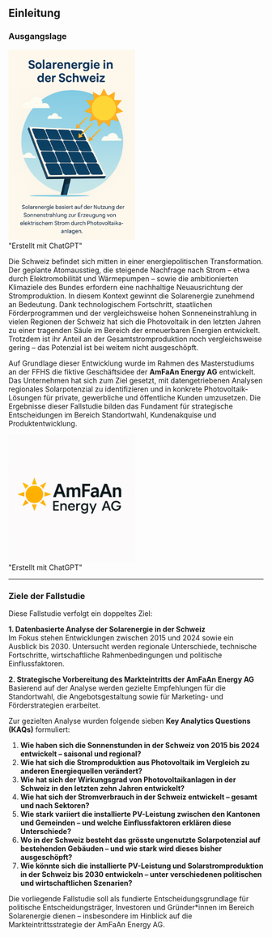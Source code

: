 ## Einleitung

### Ausgangslage

<div class="float-right-image" style="width: 250px">
    <img src="assets/images/solarenergie.png">
    <div class="image-label">"Erstellt mit ChatGPT"</div>
</div>

Die Schweiz befindet sich mitten in einer energiepolitischen Transformation. Der geplante Atomausstieg, die steigende Nachfrage nach Strom – etwa durch Elektromobilität und Wärmepumpen – sowie die ambitionierten Klimaziele des Bundes erfordern eine nachhaltige Neuausrichtung der Stromproduktion. In diesem Kontext gewinnt die Solarenergie zunehmend an Bedeutung. Dank technologischem Fortschritt, staatlichen Förderprogrammen und der vergleichsweise hohen Sonneneinstrahlung in vielen Regionen der Schweiz hat sich die Photovoltaik in den letzten Jahren zu einer tragenden Säule im Bereich der erneuerbaren Energien entwickelt. Trotzdem ist ihr Anteil an der Gesamtstromproduktion noch vergleichsweise gering – das Potenzial ist bei weitem nicht ausgeschöpft.

Auf Grundlage dieser Entwicklung wurde im Rahmen des Masterstudiums an der FFHS die fiktive Geschäftsidee der **AmFaAn Energy AG** entwickelt. Das Unternehmen hat sich zum Ziel gesetzt, mit datengetriebenen Analysen regionales Solarpotenzial zu identifizieren und in konkrete Photovoltaik-Lösungen für private, gewerbliche und öffentliche Kunden umzusetzen. Die Ergebnisse dieser Fallstudie bilden das Fundament für strategische Entscheidungen im Bereich Standortwahl, Kundenakquise und Produktentwicklung.

<div class="float-right-image" style="width: 250px">
    <img src="assets/images/Logo - AmFaAn Energy AG.png">
    <div class="image-label">"Erstellt mit ChatGPT"</div>
</div>

---

### Ziele der Fallstudie

Diese Fallstudie verfolgt ein doppeltes Ziel:

**1. Datenbasierte Analyse der Solarenergie in der Schweiz**  
Im Fokus stehen Entwicklungen zwischen 2015 und 2024 sowie ein Ausblick bis 2030. Untersucht werden regionale Unterschiede, technische Fortschritte, wirtschaftliche Rahmenbedingungen und politische Einflussfaktoren.

**2. Strategische Vorbereitung des Markteintritts der AmFaAn Energy AG**  
Basierend auf der Analyse werden gezielte Empfehlungen für die Standortwahl, die Angebotsgestaltung sowie für Marketing- und Förderstrategien erarbeitet.

Zur gezielten Analyse wurden folgende sieben **Key Analytics Questions (KAQs)** formuliert:

1. **Wie haben sich die Sonnenstunden in der Schweiz von 2015 bis 2024 entwickelt – saisonal und regional?**  
2. **Wie hat sich die Stromproduktion aus Photovoltaik im Vergleich zu anderen Energiequellen verändert?**  
3. **Wie hat sich der Wirkungsgrad von Photovoltaikanlagen in der Schweiz in den letzten zehn Jahren entwickelt?**  
4. **Wie hat sich der Stromverbrauch in der Schweiz entwickelt – gesamt und nach Sektoren?**  
5. **Wie stark variiert die installierte PV-Leistung zwischen den Kantonen und Gemeinden – und welche Einflussfaktoren erklären diese Unterschiede?**  
6. **Wo in der Schweiz besteht das grösste ungenutzte Solarpotenzial auf bestehenden Gebäuden – und wie stark wird dieses bisher ausgeschöpft?**  
7. **Wie könnte sich die installierte PV-Leistung und Solarstromproduktion in der Schweiz bis 2030 entwickeln – unter verschiedenen politischen und wirtschaftlichen Szenarien?**

Die vorliegende Fallstudie soll als fundierte Entscheidungsgrundlage für politische Entscheidungsträger, Investoren und Gründer*innen im Bereich Solarenergie dienen – insbesondere im Hinblick auf die Markteintrittsstrategie der AmFaAn Energy AG.
